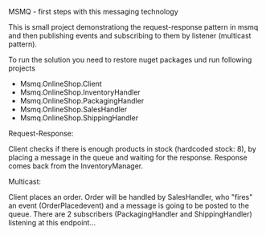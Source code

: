 MSMQ - first steps with this messaging technology

This is small project demonstrationg the request-response pattern in msmq and then publishing events and subscribing to them by 
listener (multicast pattern).


To run the solution you need to restore nuget packages und run following projects
- Msmq.OnlineShop.Client
- Msmq.OnlineShop.InventoryHandler
- Msmq.OnlineShop.PackagingHandler
- Msmq.OnlineShop.SalesHandler
- Msmq.OnlineShop.ShippingHandler


Request-Response:

Client checks if there is enough products in stock (hardcoded stock: 8), by placing a message in the queue and waiting for the response.
Response comes back from the InventoryManager.

Multicast:

Client places an order. Order will be handled by SalesHandler, who "fires" an event (OrderPlacedevent) and a message is going to be posted  to the queue. There are 2 subscribers (PackagingHandler and ShippingHandler) listening at this endpoint...
